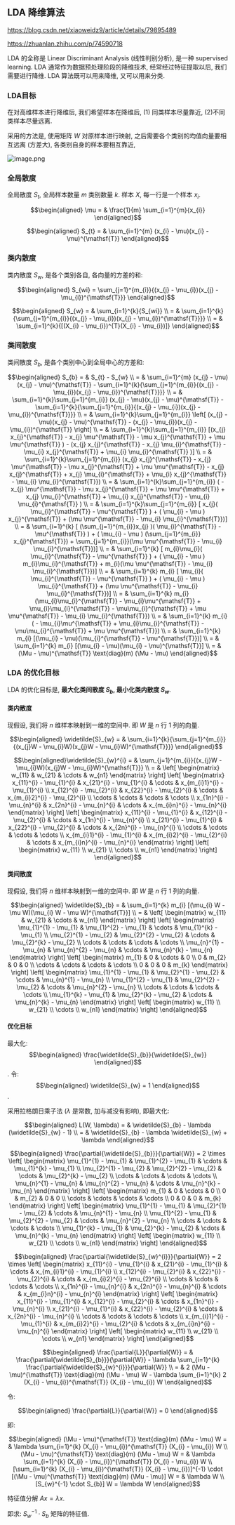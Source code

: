## LDA 降维算法

https://blog.csdn.net/xiaoweidz9/article/details/79895489

https://zhuanlan.zhihu.com/p/74590718



LDA 的全称是 Linear Discriminant Analysis (线性判别分析), 是一种 supervised learning. LDA 通常作为数据预处理阶段的降维技术, 经常经过特征提取以后, 我们需要进行降维. LDA 算法既可以用来降维, 又可以用来分类. 



### LDA目标

在对高维样本进行降维后, 我们希望样本在降维后, (1) 同类样本尽量靠近, (2)不同类样本尽量远离. 

采用的方法是, 使用矩阵 $W$ 对原样本进行映射, 之后需要各个类别的均值向量要相互远离 (方差大), 各类别自身的样本要相互靠近, 

![image.png](https://s2.loli.net/2022/01/06/pY8ZFSi956L4Uzy.png)



### 全局散度

全局散度 $S_{t}$, 全局样本数量 $m$ 类别数量 $k$. 样本 $X$, 每一行是一个样本 $x_{i}$. 

$$\begin{aligned} \mu = & \frac{1}{m} \sum_{i=1}^{m}{x_{i}} \end{aligned}$$ 



$$\begin{aligned} S_{t} = & \sum_{i=1}^{m} (x_{i} - \mu)(x_{i} - \mu)^{\mathsf{T}} \end{aligned}$$ 



### 类内散度

类内散度 $S_{w}$, 是各个类别各自, 各向量的方差的和: 

$$\begin{aligned} S_{wi} = \sum_{j=1}^{m_{i}}{(x_{j} - \mu_{i})(x_{j} - \mu_{i})^{\mathsf{T}}} \end{aligned}$$ 



$$\begin{aligned} S_{w} = & \sum_{i=1}^{k}{S_{wi}} \\ = & \sum_{i=1}^{k}{\sum_{j=1}^{m_{i}}{(x_{j} - \mu_{i})(x_{j} - \mu_{i})^{\mathsf{T}}}} \\ = & \sum_{i=1}^{k}{[(X_{i} - \mu_{i})^{T}(X_{i} - \mu_{i})]} \end{aligned}$$ 





### 类间散度

类间散度 $S_{b}$, 是各个类别中心到全局中心的方差和: 

$$\begin{aligned} S_{b} = & S_{t} - S_{w} \\ = & \sum_{i=1}^{m} (x_{j} - \mu)(x_{j} - \mu)^{\mathsf{T}} - \sum_{i=1}^{k}{\sum_{j=1}^{m_{i}}{(x_{j} - \mu_{i})(x_{j} - \mu_{i})^{\mathsf{T}}}} \\ = & \sum_{i=1}^{k}\sum_{j=1}^{m_{i}} (x_{j} - \mu)(x_{j} - \mu)^{\mathsf{T}} - \sum_{i=1}^{k}{\sum_{j=1}^{m_{i}}{(x_{j} - \mu_{i})(x_{j} - \mu_{i})^{\mathsf{T}}}} \\ = & \sum_{i=1}^{k}\sum_{j=1}^{m_{i}} \left[ (x_{j} - \mu)(x_{j} - \mu)^{\mathsf{T}} - (x_{j} - \mu_{i})(x_{j} - \mu_{i})^{\mathsf{T}} \right] \\ = & \sum_{i=1}^{k}\sum_{j=1}^{m_{i}} [(x_{j} x_{j}^{\mathsf{T}} - x_{j} \mu^{\mathsf{T}} - \mu x_{j}^{\mathsf{T}} + \mu \mu^{\mathsf{T}} ) - (x_{j} x_{j}^{\mathsf{T}} - x_{j} \mu_{i}^{\mathsf{T}} - \mu_{i} x_{j}^{\mathsf{T}} + \mu_{i} \mu_{i}^{\mathsf{T}} )] \\ = & \sum_{i=1}^{k}\sum_{j=1}^{m_{i}} (x_{j} x_{j}^{\mathsf{T}} - x_{j} \mu^{\mathsf{T}} - \mu x_{j}^{\mathsf{T}} + \mu \mu^{\mathsf{T}} - x_{j} x_{j}^{\mathsf{T}} + x_{j} \mu_{i}^{\mathsf{T}} + \mu_{i} x_{j}^{\mathsf{T}} - \mu_{i} \mu_{i}^{\mathsf{T}}) \\ = & \sum_{i=1}^{k}\sum_{j=1}^{m_{i}} ( - x_{j} \mu^{\mathsf{T}} - \mu x_{j}^{\mathsf{T}} + \mu \mu^{\mathsf{T}} + x_{j} \mu_{i}^{\mathsf{T}} + \mu_{i} x_{j}^{\mathsf{T}} - \mu_{i} \mu_{i}^{\mathsf{T}} ) \\ = & \sum_{i=1}^{k}\sum_{j=1}^{m_{i}} [ x_{j}( \mu_{i}^{\mathsf{T}} - \mu^{\mathsf{T}} )  + ( \mu_{i} - \mu ) x_{j}^{\mathsf{T}} + (\mu \mu^{\mathsf{T}} - \mu_{i} \mu_{i}^{\mathsf{T}})] \\ = & \sum_{i=1}^{k} [ (\sum_{j=1}^{m_{i}}x_{j} )( \mu_{i}^{\mathsf{T}} - \mu^{\mathsf{T}} )  + ( \mu_{i} - \mu ) (\sum_{j=1}^{m_{i}} x_{j}^{\mathsf{T}}) + \sum_{j=1}^{m_{i}}(\mu \mu^{\mathsf{T}} - \mu_{i} \mu_{i}^{\mathsf{T}})] \\ = & \sum_{i=1}^{k} [ m_{i}\mu_{i}( \mu_{i}^{\mathsf{T}} - \mu^{\mathsf{T}} )  + ( \mu_{i} - \mu ) m_{i}\mu_{i}^{\mathsf{T}} + m_{i}(\mu \mu^{\mathsf{T}} - \mu_{i} \mu_{i}^{\mathsf{T}})] \\ = & \sum_{i=1}^{k} m_{i} [ \mu_{i}( \mu_{i}^{\mathsf{T}} - \mu^{\mathsf{T}} )  + ( \mu_{i} - \mu ) \mu_{i}^{\mathsf{T}} + (\mu \mu^{\mathsf{T}} - \mu_{i} \mu_{i}^{\mathsf{T}})] \\ = & \sum_{i=1}^{k} m_{i} (\mu_{i}\mu_{i}^{\mathsf{T}} - \mu_{i}\mu^{\mathsf{T}} + \mu_{i}\mu_{i}^{\mathsf{T}} - \mu\mu_{i}^{\mathsf{T}} + \mu \mu^{\mathsf{T}} - \mu_{i} \mu_{i}^{\mathsf{T}}) \\ = & \sum_{i=1}^{k} m_{i} ( - \mu_{i}\mu^{\mathsf{T}} + \mu_{i}\mu_{i}^{\mathsf{T}} - \mu\mu_{i}^{\mathsf{T}} + \mu \mu^{\mathsf{T}}) \\ = & \sum_{i=1}^{k} m_{i} [(\mu_{i} - \mu)(\mu_{i}^{\mathsf{T}} - \mu^{\mathsf{T}})] \\ = & \sum_{i=1}^{k} m_{i} [(\mu_{i} - \mu)(\mu_{i} - \mu)^{\mathsf{T}}] \\ = & (\Mu - \mu)^{\mathsf{T}} \text{diag}(m) (\Mu - \mu) \end{aligned}$$ 





### LDA 的优化目标

LDA 的优化目标是, **最大化类间散度 $S_{b}$, 最小化类内散度 $S_{w}$**. 



#### 类内散度

现假设, 我们将 $n$ 维样本映射到一维的空间中. 即 $W$ 是 $n$ 行 $1$ 列的向量. 

$$\begin{aligned} \widetilde{S}_{w} = & \sum_{i=1}^{k}{\sum_{j=1}^{m_{i}}{(x_{j}W - \mu_{i}W)(x_{j}W - \mu_{i}W)^{\mathsf{T}}}} \end{aligned}$$ 



$$\begin{aligned}\widetilde{S}_{w}^{i} = & \sum_{j=1}^{m_{i}}{(x_{j}W - \mu_{i}W)(x_{j}W - \mu_{i}W)^{\mathsf{T}}} \\ = & \left[ \begin{matrix} w_{11} & w_{21} & \cdots & w_{n1} \end{matrix} \right] \left[ \begin{matrix} x_{11}^{i} - \mu_{1}^{i} & x_{21}^{i} - \mu_{1}^{i} & \cdots & x_{m_{i}1}^{i} - \mu_{1}^{i} \\ x_{12}^{i} - \mu_{2}^{i} & x_{22}^{i} - \mu_{2}^{i} & \cdots & x_{m_{i}2}^{i} - \mu_{2}^{i} \\ \cdots & \cdots & \cdots & \cdots \\ x_{1n}^{i} - \mu_{n}^{i} & x_{2n}^{i} - \mu_{n}^{i} & \cdots & x_{m_{i}n}^{i} - \mu_{n}^{i} \end{matrix} \right] \left[ \begin{matrix} x_{11}^{i} - \mu_{1}^{i} & x_{12}^{i} - \mu_{2}^{i} & \cdots & x_{1n}^{i} - \mu_{n}^{i} \\ x_{21}^{i} - \mu_{1}^{i} & x_{22}^{i} - \mu_{2}^{i} & \cdots & x_{2n}^{i} - \mu_{n}^{i} \\ \cdots & \cdots & \cdots & \cdots \\ x_{m_{i}1}^{i} - \mu_{1}^{i} & x_{m_{i}2}^{i} - \mu_{2}^{i} & \cdots & x_{m_{i}n}^{i} - \mu_{n}^{i} \end{matrix} \right] \left[ \begin{matrix} w_{11} \\ w_{21} \\ \cdots \\ w_{n1} \end{matrix} \right] \end{aligned}$$ 



#### 类间散度

现假设, 我们将 $n$ 维样本映射到一维的空间中. 即 $W$ 是 $n$ 行 $1$ 列的向量. 

$$\begin{aligned} \widetilde{S}_{b} = & \sum_{i=1}^{k} m_{i} [(\mu_{i} W - \mu W)(\mu_{i} W - \mu W)^{\mathsf{T}}] \\ = &  \left[ \begin{matrix} w_{11} & w_{21} & \cdots & w_{n1} \end{matrix} \right] \left[ \begin{matrix} \mu_{1}^{1} - \mu_{1} & \mu_{1}^{2} - \mu_{1} & \cdots & \mu_{1}^{k} - \mu_{1} \\ \mu_{2}^{1} - \mu_{2} & \mu_{2}^{2} - \mu_{2} & \cdots & \mu_{2}^{k} - \mu_{2} \\ \cdots & \cdots & \cdots & \cdots \\ \mu_{n}^{1} - \mu_{n} & \mu_{n}^{2} - \mu_{n} & \cdots & \mu_{n}^{k} - \mu_{n} \end{matrix} \right] \left[ \begin{matrix} m_{1} & 0 & \cdots & 0 \\ 0 & m_{2} & 0 & 0 \\ \cdots & \cdots & \cdots & \cdots \\ 0 & 0 & 0 & m_{k} \end{matrix} \right] \left[ \begin{matrix} \mu_{1}^{1} - \mu_{1} & \mu_{2}^{1} - \mu_{2} & \cdots & \mu_{n}^{1} - \mu_{n} \\ \mu_{1}^{2} - \mu_{1} & \mu_{2}^{2} - \mu_{2} & \cdots & \mu_{n}^{2} - \mu_{n} \\ \cdots & \cdots & \cdots & \cdots \\ \mu_{1}^{k} - \mu_{1} & \mu_{2}^{k} - \mu_{2} & \cdots & \mu_{n}^{k} - \mu_{n} \end{matrix} \right] \left[ \begin{matrix} w_{11} \\ w_{21} \\ \cdots \\ w_{n1} \end{matrix} \right] \end{aligned}$$ 



#### 优化目标

最大化: $$\begin{aligned} \frac{\widetilde{S}_{b}}{\widetilde{S}_{w}} \end{aligned}$$ . 令: $$\begin{aligned} \widetilde{S}_{w} = 1 \end{aligned}$$ . 

采用拉格朗日乘子法 ($\lambda$ 是常数, 加与减没有影响), 即最大化: 

$$\begin{aligned} L(W, \lambda) = & \widetilde{S}_{b} - \lambda (\widetilde{S}_{w} - 1) \\ = & \widetilde{S}_{b} - \lambda \widetilde{S}_{w} + \lambda \end{aligned}$$ 



$$\begin{aligned} \frac{\partial{\widetilde{S}_{b}}}{\partial{W}} = 2 \times \left[ \begin{matrix} \mu_{1}^{1} - \mu_{1} & \mu_{1}^{2} - \mu_{1} & \cdots & \mu_{1}^{k} - \mu_{1} \\ \mu_{2}^{1} - \mu_{2} & \mu_{2}^{2} - \mu_{2} & \cdots & \mu_{2}^{k} - \mu_{2} \\ \cdots & \cdots & \cdots & \cdots \\ \mu_{n}^{1} - \mu_{n} & \mu_{n}^{2} - \mu_{n} & \cdots & \mu_{n}^{k} - \mu_{n} \end{matrix} \right] \left[ \begin{matrix} m_{1} & 0 & \cdots & 0 \\ 0 & m_{2} & 0 & 0 \\ \cdots & \cdots & \cdots & \cdots \\ 0 & 0 & 0 & m_{k} \end{matrix} \right] \left[ \begin{matrix} \mu_{1}^{1} - \mu_{1} & \mu_{2}^{1} - \mu_{2} & \cdots & \mu_{n}^{1} - \mu_{n} \\ \mu_{1}^{2} - \mu_{1} & \mu_{2}^{2} - \mu_{2} & \cdots & \mu_{n}^{2} - \mu_{n} \\ \cdots & \cdots & \cdots & \cdots \\ \mu_{1}^{k} - \mu_{1} & \mu_{2}^{k} - \mu_{2} & \cdots & \mu_{n}^{k} - \mu_{n} \end{matrix} \right] \left[ \begin{matrix} w_{11} \\ w_{21} \\ \cdots \\ w_{n1} \end{matrix} \right] \end{aligned}$$ 



$$\begin{aligned} \frac{\partial{\widetilde{S}_{w}^{i}}}{\partial{W}} = 2 \times \left[ \begin{matrix} x_{11}^{i} - \mu_{1}^{i} & x_{21}^{i} - \mu_{1}^{i} & \cdots & x_{m_{i}1}^{i} - \mu_{1}^{i} \\ x_{12}^{i} - \mu_{2}^{i} & x_{22}^{i} - \mu_{2}^{i} & \cdots & x_{m_{i}2}^{i} - \mu_{2}^{i} \\ \cdots & \cdots & \cdots & \cdots \\ x_{1n}^{i} - \mu_{n}^{i} & x_{2n}^{i} - \mu_{n}^{i} & \cdots & x_{m_{i}n}^{i} - \mu_{n}^{i} \end{matrix} \right] \left[ \begin{matrix} x_{11}^{i} - \mu_{1}^{i} & x_{12}^{i} - \mu_{2}^{i} & \cdots & x_{1n}^{i} - \mu_{n}^{i} \\ x_{21}^{i} - \mu_{1}^{i} & x_{22}^{i} - \mu_{2}^{i} & \cdots & x_{2n}^{i} - \mu_{n}^{i} \\ \cdots & \cdots & \cdots & \cdots \\ x_{m_{i}1}^{i} - \mu_{1}^{i} & x_{m_{i}2}^{i} - \mu_{2}^{i} & \cdots & x_{m_{i}n}^{i} - \mu_{n}^{i} \end{matrix} \right] \left[ \begin{matrix} w_{11} \\ w_{21} \\ \cdots \\ w_{n1} \end{matrix} \right] \end{aligned}$$ 



$$\begin{aligned} \frac{\partial{L}}{\partial{W}} = & \frac{\partial{\widetilde{S}_{b}}}{\partial{W}} - \lambda \sum_{i=1}^{k} \frac{\partial{\widetilde{S}_{w}^{i}}}{\partial{W}} \\ = & 2 (\Mu - \mu)^{\mathsf{T}} \text{diag}(m) (\Mu - \mu) W - \lambda \sum_{i=1}^{k} 2 (X_{i} - \mu_{i})^{\mathsf{T}} (X_{i} - \mu_{i}) W \end{aligned}$$ 

令: 

$$\begin{aligned} \frac{\partial{L}}{\partial{W}} = 0 \end{aligned}$$ 

即: 

$$\begin{aligned} (\Mu - \mu)^{\mathsf{T}} \text{diag}(m) (\Mu - \mu) W = & \lambda \sum_{i=1}^{k} (X_{i} - \mu_{i})^{\mathsf{T}} (X_{i} - \mu_{i}) W \\ (\Mu - \mu)^{\mathsf{T}} \text{diag}(m) (\Mu - \mu) W = & \lambda \sum_{i=1}^{k} (X_{i} - \mu_{i})^{\mathsf{T}} (X_{i} - \mu_{i}) W \\ [\sum_{i=1}^{k} (X_{i} - \mu_{i})^{\mathsf{T}} (X_{i} - \mu_{i})]^{-1} \cdot [(\Mu - \mu)^{\mathsf{T}} \text{diag}(m) (\Mu - \mu)] W = & \lambda W \\ [S_{w}^{-1} \cdot S_{b}] W = \lambda W \end{aligned}$$ 



特征值分解 $Ax = \lambda x$. 

即求: $S_{w}^{-1} \cdot S_{b}$ 矩阵的特征值. 
























































